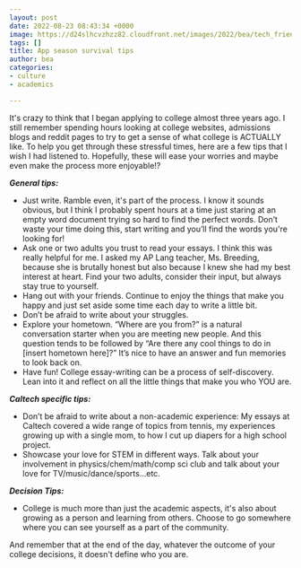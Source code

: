 ```yaml
---
layout: post
date: 2022-08-23 08:43:34 +0000
image: https://d24slhcvzhzz82.cloudfront.net/images/2022/bea/tech_friends.jpg
tags: []
title: App season survival tips
author: bea
categories:
- culture
- academics

---
```

It's crazy to think that I began applying to college almost three years ago. I still remember spending hours looking at college websites, admissions blogs and reddit pages to try to get a sense of what college is ACTUALLY like. To help you get through these stressful times, here are a few tips that I wish I had listened to. Hopefully, these will ease your worries and maybe even make the process more enjoyable!?

**_General tips:_**

* Just write. Ramble even, it's part of the process. I know it sounds obvious, but I think I probably spent hours at a time just staring at an empty word document trying so hard to find the perfect words. Don’t waste your time doing this, start writing and you’ll find the words you're looking for!
* Ask one or two adults you trust to read your essays. I think this was really helpful for me. I asked my AP Lang teacher, Ms. Breeding, because she is brutally honest but also because I knew she had my best interest at heart. Find your two adults, consider their input, but always stay true to yourself.
* Hang out with your friends. Continue to enjoy the things that make you happy and just set aside some time each day to write a little bit.
* Don’t be afraid to write about your struggles.
* Explore your hometown. “Where are you from?” is a natural conversation starter when you are meeting new people. And this question tends to be followed by “Are there any cool things to do in \[insert hometown here\]?” It’s nice to have an answer and fun memories to look back on.
* Have fun! College essay-writing can be a process of self-discovery. Lean into it and reflect on all the little things that make you who YOU are.

**_Caltech specific tips:_**

* Don’t be afraid to write about a non-academic experience: My essays at Caltech covered a wide range of topics from tennis, my experiences growing up with a single mom, to how I cut up diapers for a high school project.
* Showcase your love for STEM in different ways. Talk about your involvement in physics/chem/math/comp sci club and talk about your love for TV/music/dance/sports...etc.

**_Decision Tips:_**

* College is much more than just the academic aspects, it's also about growing as a person and learning from others. Choose to go somewhere where you can see yourself as a part of the community.

And remember that at the end of the day, whatever the outcome of your college decisions, it doesn't define who you are.